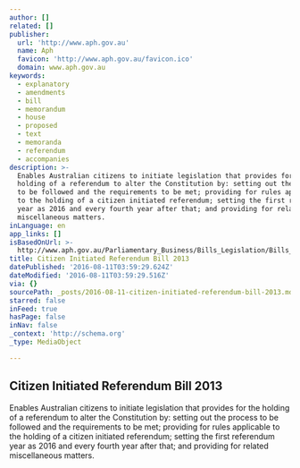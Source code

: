```yaml
---
author: []
related: []
publisher:
  url: 'http://www.aph.gov.au'
  name: Aph
  favicon: 'http://www.aph.gov.au/favicon.ico'
  domain: www.aph.gov.au
keywords:
  - explanatory
  - amendments
  - bill
  - memorandum
  - house
  - proposed
  - text
  - memoranda
  - referendum
  - accompanies
description: >-
  Enables Australian citizens to initiate legislation that provides for the
  holding of a referendum to alter the Constitution by: setting out the process
  to be followed and the requirements to be met; providing for rules applicable
  to the holding of a citizen initiated referendum; setting the first referendum
  year as 2016 and every fourth year after that; and providing for related
  miscellaneous matters.
inLanguage: en
app_links: []
isBasedOnUrl: >-
  http://www.aph.gov.au/Parliamentary_Business/Bills_Legislation/Bills_Search_Results/Result?bId=s900
title: Citizen Initiated Referendum Bill 2013
datePublished: '2016-08-11T03:59:29.624Z'
dateModified: '2016-08-11T03:59:29.516Z'
via: {}
sourcePath: _posts/2016-08-11-citizen-initiated-referendum-bill-2013.md
starred: false
inFeed: true
hasPage: false
inNav: false
_context: 'http://schema.org'
_type: MediaObject

---
```

<article style=""><h1>Citizen Initiated Referendum Bill 2013</h1><p>Enables Australian citizens to initiate legislation that provides for the holding of a referendum to alter the Constitution by: setting out the process to be followed and the requirements to be met; providing for rules applicable to the holding of a citizen initiated referendum; setting the first referendum year as 2016 and every fourth year after that; and providing for related miscellaneous matters.</p></article>
